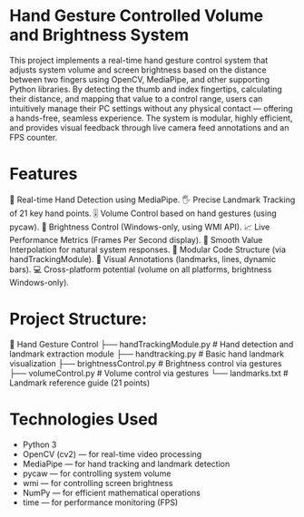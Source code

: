 # Hand Gesture Controlled Volume and Brightness System

This project implements a real-time hand gesture control system that adjusts system volume and screen brightness based on the distance between two fingers using OpenCV, MediaPipe, and other supporting Python libraries. By detecting the thumb and index fingertips, calculating their distance, and mapping that value to a control range, users can intuitively manage their PC settings without any physical contact — offering a hands-free, seamless experience. The system is modular, highly efficient, and provides visual feedback through live camera feed annotations and an FPS counter.

# Features
🎯 Real-time Hand Detection using MediaPipe.
🖐️ Precise Landmark Tracking of 21 key hand points.
🎚️ Volume Control based on hand gestures (using pycaw).
🌟 Brightness Control (Windows-only, using WMI API).
📈 Live Performance Metrics (Frames Per Second display).
🔁 Smooth Value Interpolation for natural system responses.
🧩 Modular Code Structure (via handTrackingModule).
👋 Visual Annotations (landmarks, lines, dynamic bars).
💻 Cross-platform potential (volume on all platforms, brightness Windows-only).

# Project Structure:
📂 Hand Gesture Control
 ├── handTrackingModule.py    # Hand detection and landmark extraction module
 ├── handtracking.py          # Basic hand landmark visualization
 ├── brightnessControl.py     # Brightness control via gestures
 ├── volumeControl.py         # Volume control via gestures
 └── landmarks.txt            # Landmark reference guide (21 points)

# Technologies Used
- Python 3
- OpenCV (cv2) — for real-time video processing
- MediaPipe — for hand tracking and landmark detection
- pycaw — for controlling system volume
- wmi — for controlling screen brightness
- NumPy — for efficient mathematical operations
- time — for performance monitoring (FPS)
